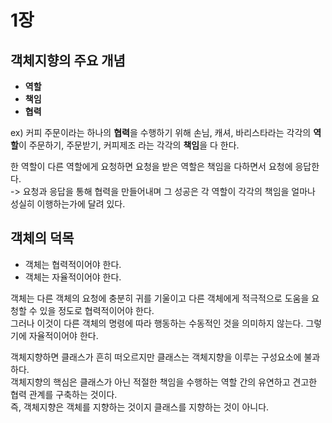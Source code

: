 # 1장

## 객체지향의 주요 개념
+ **역할**
+ **책임**
+ **협력**

ex) 커피 주문이라는 하나의 **협력**을 수행하기 위해 손님, 캐셔, 바리스타라는 각각의 **역할**이 주문하기, 주문받기, 커피제조 라는 각각의 **책임**을 다 한다.

한 역할이 다른 역할에게 요청하면 요청을 받은 역할은 책임을 다하면서 요청에 응답한다.   
-> 요청과 응답을 통해 협력을 만들어내며 그 성공은 각 역할이 각각의 책임을 얼마나 성실히 이행하는가에 달려 있다.

## 객체의 덕목
+ 객체는 협력적이어야 한다.
+ 객체는 자율적이어야 한다.

객체는 다른 객체의 요청에 충분히 귀를 기울이고 다른 객체에게 적극적으로 도움을 요청할 수 있을 정도로 협력적이어야 한다.    
그러나 이것이 다른 객체의 명령에 따라 행동하는 수동적인 것을 의미하지 않는다. 그렇기에 자율적이어야 한다.


객체지향하면 클래스가 흔히 떠오르지만 클래스는 객체지향을 이루는 구성요소에 불과하다.   
객체지향의 핵심은 클래스가 아닌 적절한 책임을 수행하는 역할 간의 유연하고 견고한 협력 관계를 구축하는 것이다.   
즉, 객체지향은 객체를 지향하는 것이지 클래스를 지향하는 것이 아니다.